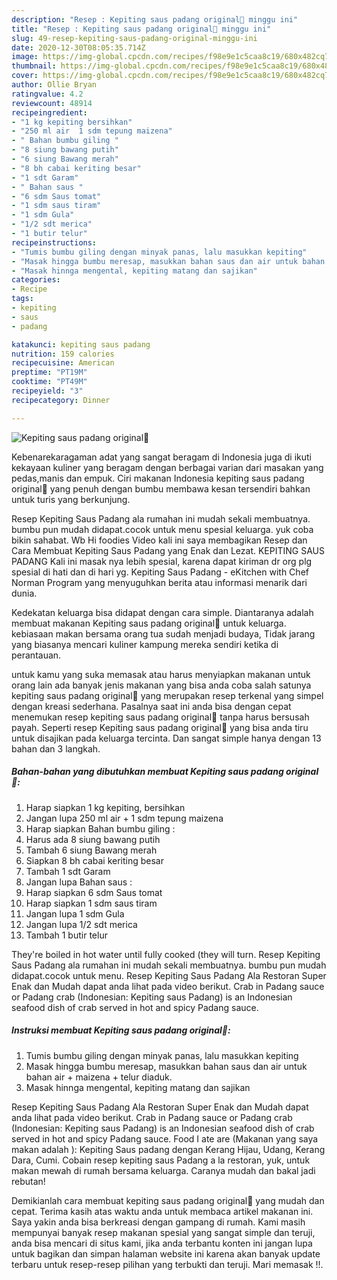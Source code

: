 ```yaml
---
description: "Resep : Kepiting saus padang original🦀 minggu ini"
title: "Resep : Kepiting saus padang original🦀 minggu ini"
slug: 49-resep-kepiting-saus-padang-original-minggu-ini
date: 2020-12-30T08:05:35.714Z
image: https://img-global.cpcdn.com/recipes/f98e9e1c5caa8c19/680x482cq70/kepiting-saus-padang-original🦀-foto-resep-utama.jpg
thumbnail: https://img-global.cpcdn.com/recipes/f98e9e1c5caa8c19/680x482cq70/kepiting-saus-padang-original🦀-foto-resep-utama.jpg
cover: https://img-global.cpcdn.com/recipes/f98e9e1c5caa8c19/680x482cq70/kepiting-saus-padang-original🦀-foto-resep-utama.jpg
author: Ollie Bryan
ratingvalue: 4.2
reviewcount: 48914
recipeingredient:
- "1 kg kepiting bersihkan"
- "250 ml air  1 sdm tepung maizena"
- " Bahan bumbu giling "
- "8 siung bawang putih"
- "6 siung Bawang merah"
- "8 bh cabai keriting besar"
- "1 sdt Garam"
- " Bahan saus "
- "6 sdm Saus tomat"
- "1 sdm saus tiram"
- "1 sdm Gula"
- "1/2 sdt merica"
- "1 butir telur"
recipeinstructions:
- "Tumis bumbu giling dengan minyak panas, lalu masukkan kepiting"
- "Masak hingga bumbu meresap, masukkan bahan saus dan air untuk bahan air + maizena + telur diaduk."
- "Masak hinnga mengental, kepiting matang dan sajikan"
categories:
- Recipe
tags:
- kepiting
- saus
- padang

katakunci: kepiting saus padang 
nutrition: 159 calories
recipecuisine: American
preptime: "PT19M"
cooktime: "PT49M"
recipeyield: "3"
recipecategory: Dinner

---
```



![Kepiting saus padang original🦀](https://img-global.cpcdn.com/recipes/f98e9e1c5caa8c19/680x482cq70/kepiting-saus-padang-original🦀-foto-resep-utama.jpg)

Kebenarekaragaman adat yang sangat beragam di Indonesia juga di ikuti kekayaan kuliner yang beragam dengan berbagai varian dari masakan yang pedas,manis dan empuk. Ciri makanan Indonesia kepiting saus padang original🦀 yang penuh dengan bumbu membawa kesan tersendiri bahkan untuk turis yang berkunjung.


Resep Kepiting Saus Padang ala rumahan ini mudah sekali membuatnya. bumbu pun mudah didapat.cocok untuk menu spesial keluarga. yuk coba bikin sahabat. Wb Hi foodies Video kali ini saya membagikan Resep dan Cara Membuat Kepiting Saus Padang yang Enak dan Lezat. KEPITING SAUS PADANG Kali ini masak nya lebih spesial, karena dapat kiriman dr org plg spesial di hati dan di hari yg. Kepiting Saus Padang - eKitchen with Chef Norman Program yang menyuguhkan berita atau informasi menarik dari dunia.

Kedekatan keluarga bisa didapat dengan cara simple. Diantaranya adalah membuat makanan Kepiting saus padang original🦀 untuk keluarga. kebiasaan makan bersama orang tua sudah menjadi budaya, Tidak jarang yang biasanya mencari kuliner kampung mereka sendiri ketika di perantauan.

untuk kamu yang suka memasak atau harus menyiapkan makanan untuk orang lain ada banyak jenis makanan yang bisa anda coba salah satunya kepiting saus padang original🦀 yang merupakan resep terkenal yang simpel dengan kreasi sederhana. Pasalnya saat ini anda bisa dengan cepat menemukan resep kepiting saus padang original🦀 tanpa harus bersusah payah.
Seperti resep Kepiting saus padang original🦀 yang bisa anda tiru untuk disajikan pada keluarga tercinta. Dan sangat simple hanya dengan 13 bahan dan 3 langkah.


<!--inarticleads1-->

##### Bahan-bahan yang dibutuhkan membuat Kepiting saus padang original🦀:

1. Harap siapkan 1 kg kepiting, bersihkan
1. Jangan lupa 250 ml air + 1 sdm tepung maizena
1. Harap siapkan  Bahan bumbu giling :
1. Harus ada 8 siung bawang putih
1. Tambah 6 siung Bawang merah
1. Siapkan 8 bh cabai keriting besar
1. Tambah 1 sdt Garam
1. Jangan lupa  Bahan saus :
1. Harap siapkan 6 sdm Saus tomat
1. Harap siapkan 1 sdm saus tiram
1. Jangan lupa 1 sdm Gula
1. Jangan lupa 1/2 sdt merica
1. Tambah 1 butir telur


They&#39;re boiled in hot water until fully cooked (they will turn. Resep Kepiting Saus Padang ala rumahan ini mudah sekali membuatnya. bumbu pun mudah didapat.cocok untuk menu. Resep Kepiting Saus Padang Ala Restoran Super Enak dan Mudah dapat anda lihat pada video berikut. Crab in Padang sauce or Padang crab (Indonesian: Kepiting saus Padang) is an Indonesian seafood dish of crab served in hot and spicy Padang sauce. 

<!--inarticleads2-->

##### Instruksi membuat  Kepiting saus padang original🦀:

1. Tumis bumbu giling dengan minyak panas, lalu masukkan kepiting
1. Masak hingga bumbu meresap, masukkan bahan saus dan air untuk bahan air + maizena + telur diaduk.
1. Masak hinnga mengental, kepiting matang dan sajikan


Resep Kepiting Saus Padang Ala Restoran Super Enak dan Mudah dapat anda lihat pada video berikut. Crab in Padang sauce or Padang crab (Indonesian: Kepiting saus Padang) is an Indonesian seafood dish of crab served in hot and spicy Padang sauce. Food I ate are (Makanan yang saya makan adalah ): Kepiting Saus padang dengan Kerang Hijau, Udang, Kerang Dara, Cumi. Cobain resep kepiting saus Padang a la restoran, yuk, untuk makan mewah di rumah bersama keluarga. Caranya mudah dan bakal jadi rebutan! 

Demikianlah cara membuat kepiting saus padang original🦀 yang mudah dan cepat. Terima kasih atas waktu anda untuk membaca artikel makanan ini. Saya yakin anda bisa berkreasi dengan gampang di rumah. Kami masih mempunyai banyak resep makanan spesial yang sangat simple dan teruji, anda bisa mencari di situs kami, jika anda terbantu konten ini jangan lupa untuk bagikan dan simpan halaman website ini karena akan banyak update terbaru untuk resep-resep pilihan yang terbukti dan teruji. Mari memasak !!. 
